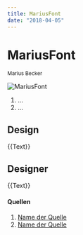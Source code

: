 ```yaml
---
title: MariusFont
date: "2018-04-05"
---
```


# MariusFont
<small>Marius Becker</small>

<div class="col1to12">

![MariusFont](./MariusFont.svg)

</div>

1. ...
2. ...


## Design
{{Text}}

## Designer
{{Text}}


#### Quellen
1. [Name der Quelle](http://...)
2. [Name der Quelle](http://...)
